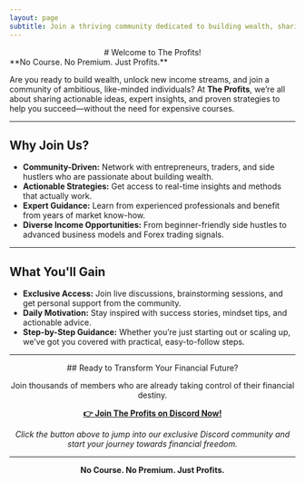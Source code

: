 ```yaml
---
layout: page
subtitle: Join a thriving community dedicated to building wealth, sharing ideas, and achieving financial freedom.
---
```

<center>
# Welcome to The Profits!
</center>
**No Course. No Premium. Just Profits.**

Are you ready to build wealth, unlock new income streams, and join a community of ambitious, like-minded individuals? At **The Profits**, we’re all about sharing actionable ideas, expert insights, and proven strategies to help you succeed—without the need for expensive courses.

---

## Why Join Us?

- **Community-Driven:** Network with entrepreneurs, traders, and side hustlers who are passionate about building wealth.
- **Actionable Strategies:** Get access to real-time insights and methods that actually work.
- **Expert Guidance:** Learn from experienced professionals and benefit from years of market know-how.
- **Diverse Income Opportunities:** From beginner-friendly side hustles to advanced business models and Forex trading signals.

---

## What You'll Gain

- **Exclusive Access:** Join live discussions, brainstorming sessions, and get personal support from the community.
- **Daily Motivation:** Stay inspired with success stories, mindset tips, and actionable advice.
- **Step-by-Step Guidance:** Whether you’re just starting out or scaling up, we’ve got you covered with practical, easy-to-follow steps.

---
<center>
## Ready to Transform Your Financial Future?

Join thousands of members who are already taking control of their financial destiny.

[**👉 Join The Profits on Discord Now!**](https://discord.gg/your-invite-link)

*Click the button above to jump into our exclusive Discord community and start your journey towards financial freedom.*

---

**No Course. No Premium. Just Profits.**
</center>